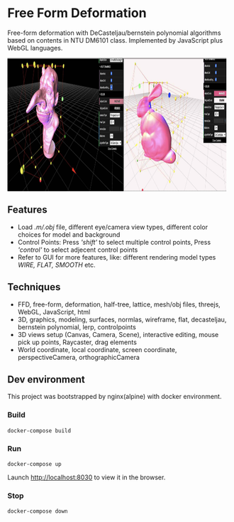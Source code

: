 # Free Form Deformation

Free-form deformation with DeCasteljau/bernstein polynomial algorithms based on contents in NTU DM6101 class.
Implemented by JavaScript plus WebGL languages.

 <img align='middle' src="docs/6.demo.jpg" height="300" width="98%" >  
 
## Features
* Load _*.m/*.obj_ file, different eye/camera view types, different color choices for model and background
* Control Points: Press _'shift'_ to select multiple control points, Press _'control'_ to select adjecent control points
* Refer to GUI for more features, like: different rendering model types _WIRE, FLAT, SMOOTH_ etc.
                  
## Techniques

* FFD, free-form, deformation, half-tree, lattice, mesh/obj files, threejs, WebGL, JavaScript, html
* 3D, graphics, modeling, surfaces, normlas, wireframe, flat, decasteljau, bernstein polynomial, lerp, controlpoints
* 3D views setup (Canvas, Camera, Scene), interactive editing, mouse pick up points, Raycaster, drag elements
* World coordinate, local coordinate, screen coordinate, perspectiveCamera, orthographicCamera

## Dev environment

This project was bootstrapped by nginx(alpine) with docker environment.

### Build

    docker-compose build

### Run

    docker-compose up

Launch [http://localhost:8030](http://localhost:8030) to view it in the browser.

### Stop

    docker-compose down
